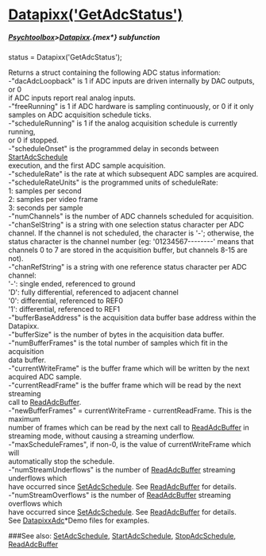 # [Datapixx('GetAdcStatus')](Datapixx-GetAdcStatus) 
##### [Psychtoolbox](Psychtoolbox)>[Datapixx](Datapixx).{mex*} subfunction

status = Datapixx('GetAdcStatus');

Returns a struct containing the following ADC status information:  
-"dacAdcLoopback" is 1 if ADC inputs are driven internally by DAC outputs, or 0  
if ADC inputs report real analog inputs.  
-"freeRunning" is 1 if ADC hardware is sampling continuously, or 0 if it only  
samples on ADC acquisition schedule ticks.  
-"scheduleRunning" is 1 if the analog acquisition schedule is currently running,  
or 0 if stopped.  
-"scheduleOnset" is the programmed delay in seconds between [StartAdcSchedule](StartAdcSchedule)  
execution, and the first ADC sample acquisition.  
-"scheduleRate" is the rate at which subsequent ADC samples are acquired.  
-"scheduleRateUnits" is the programmed units of scheduleRate:  
   1: samples per second  
   2: samples per video frame  
   3: seconds per sample  
-"numChannels" is the number of ADC channels scheduled for acquisition.  
-"chanSelString" is a string with one selection status character per ADC  
channel. If the channel is not scheduled, the character is '-'; otherwise, the  
status character is the channel number (eg: '01234567--------' means that  
channels 0 to 7 are stored in the acquisition buffer, but channels 8-15 are  
not).  
-"chanRefString" is a string with one reference status character per ADC  
channel:  
   '-': single ended, referenced to ground  
   'D': fully differential, referenced to adjacent channel  
   '0': differential, referenced to REF0  
   '1': differential, referenced to REF1  
-"bufferBaseAddress" is the acquisition data buffer base address within the  
Datapixx.  
-"bufferSize" is the number of bytes in the acquisition data buffer.  
-"numBufferFrames" is the total number of samples which fit in the acquisition  
data buffer.  
-"currentWriteFrame" is the buffer frame which will be written by the next  
acquired ADC sample.  
-"currentReadFrame" is the buffer frame which will be read by the next streaming  
call to [ReadAdcBuffer](ReadAdcBuffer).  
-"newBufferFrames" = currentWriteFrame - currentReadFrame. This is the maximum  
number of frames which can be read by the next call to [ReadAdcBuffer](ReadAdcBuffer) in  
streaming mode, without causing a streaming underflow.  
-"maxScheduleFrames", if non-0, is the value of currentWriteFrame which will  
automatically stop the schedule.  
-"numStreamUnderflows" is the number of [ReadAdcBuffer](ReadAdcBuffer) streaming underflows which  
have occurred since [SetAdcSchedule](SetAdcSchedule). See [ReadAdcBuffer](ReadAdcBuffer) for details.  
-"numStreamOverflows" is the number of [ReadAdcBuffer](ReadAdcBuffer) streaming overflows which  
have occurred since [SetAdcSchedule](SetAdcSchedule). See [ReadAdcBuffer](ReadAdcBuffer) for details.  
See [DatapixxAdc](DatapixxAdc)\*Demo files for examples.  
  


###See also:
[SetAdcSchedule](Datapixx-SetAdcSchedule), [StartAdcSchedule](Datapixx-StartAdcSchedule), [StopAdcSchedule](Datapixx-StopAdcSchedule), [ReadAdcBuffer](Datapixx-ReadAdcBuffer)
